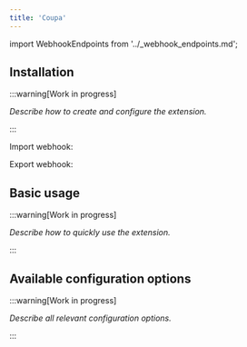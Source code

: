```yaml
---
title: 'Coupa'
---
```


import WebhookEndpoints from '../\_webhook_endpoints.md';

## Installation

:::warning[Work in progress]

_Describe how to create and configure the extension._

:::

Import webhook:

<WebhookEndpoints
  eu1="https://elis.rossum.ai/svc/scheduled-imports/api/coupa/v1/import"
  eu2="https://shared-eu2.rossum.app/svc/scheduled-imports/api/coupa/v1/import"
/>

Export webhook:

<WebhookEndpoints />

## Basic usage

:::warning[Work in progress]

_Describe how to quickly use the extension._

:::

## Available configuration options

:::warning[Work in progress]

_Describe all relevant configuration options._

:::
